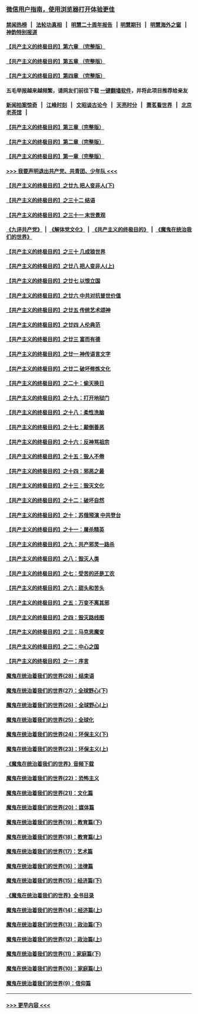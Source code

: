 ### [微信用户指南，使用浏览器打开体验更佳](https://github.com/gfw-breaker/banned-news1/blob/master/indexes/wechat-guide.md?t=0)
#### [禁闻热榜](热点新闻.md?t=0)  &nbsp;&nbsp;|&nbsp;&nbsp; [法轮功真相](https://github.com/gfw-breaker/truth/blob/master/README.md?t=0) &nbsp;&nbsp;|&nbsp;&nbsp; [明慧二十周年报告](https://github.com/gfw-breaker/mh-reports/blob/master/README.md?t=0) &nbsp;&nbsp;|&nbsp;&nbsp;[明慧期刊](https://github.com/gfw-breaker/mh-qikan) &nbsp;&nbsp;|&nbsp;&nbsp; [明慧海外之窗](https://github.com/gfw-breaker/mh-news/blob/master/README.md?t=0) &nbsp;&nbsp;|&nbsp;&nbsp; [神韵特别报道](https://github.com/gfw-breaker/mh-news/blob/master/shenyun.md?t=0)
#### [【共产主义的终极目的】第六章 （完整版）](../pages/nsc422/n11428913.md?t=02150122) 
#### [【共产主义的终极目的】第五章 （完整版）](../pages/nsc422/n11428912.md?t=02150122) 
#### [【共产主义的终极目的】第四章 （完整版）](../pages/nsc422/n11428907.md?t=02150122) 
#### 五毛举报越来越频繁，请网友们前往下载 [一键翻墙软件](https://github.com/gfw-breaker/ssr-accounts)，并将此项目推荐给亲友
#### [新闻拍案惊奇](https://github.com/gfw-breaker/banned-news1/blob/master/pages/link4.md) &nbsp;&nbsp;|&nbsp;&nbsp; [江峰时刻](https://github.com/gfw-breaker/banned-news1/blob/master/pages/link4.md) &nbsp;&nbsp;|&nbsp;&nbsp; [文昭谈古论今](https://github.com/gfw-breaker/banned-news1/blob/master/pages/link4.md) &nbsp;&nbsp;|&nbsp;&nbsp; [天亮时分](https://github.com/gfw-breaker/banned-news1/blob/master/pages/link4.md) &nbsp;&nbsp;|&nbsp;&nbsp; [萧茗看世界](https://github.com/gfw-breaker/banned-news1/blob/master/pages/link4.md) &nbsp;&nbsp;|&nbsp;&nbsp; [北京老茶馆](https://github.com/gfw-breaker/banned-news1/blob/master/pages/link4.md) &nbsp;&nbsp;|&nbsp;&nbsp; 
#### [【共产主义的终极目的】第三章（完整版）](../pages/nsc422/n11428848.md?t=02150122) 
#### [【共产主义的终极目的】第二章（完整版）](../pages/nsc422/n11428831.md?t=02150122) 
#### [【共产主义的终极目的】第一章（完整版）](../pages/nsc422/n11417651.md?t=02150122) 
#### [>>> 我要声明退出共产党、共青团、少年队 <<<](https://github.com/begood0513/goodnews/blob/master/quit/letter.md) 
#### [【共产主义的终极目的】之廿九 把人变非人(下)](../pages/nsc422/n11344140.md?t=02150122) 
#### [【共产主义的终极目的】之三十二 结语](../pages/nsc422/n11360535.md?t=02150122) 
#### [【共产主义的终极目的】之三十一 末世景观](../pages/nsc422/n11351129.md?t=02150122) 
#### [《九评共产党》](https://github.com/begood0513/9ping.md/blob/master/README.md) &nbsp;|&nbsp; [《解体党文化》](../../../../jtdwh.md/blob/master/README.md)  &nbsp;|&nbsp; [《共产主义的终极目的》](../../../../gczydzjmd.md/blob/master/README.md) &nbsp;|&nbsp; [《魔鬼在统治我们的世界》](../../../../mgztzwmdsj.md/blob/master/README.md) 
#### [【共产主义的终极目的】之三十 几成狼世界](../pages/nsc422/n11348280.md?t=02150122) 
#### [【共产主义的终极目的】之廿八 把人变非人(上)](../pages/nsc422/n11340492.md?t=02150122) 
#### [【共产主义的终极目的】之廿七 以恨立国](../pages/nsc422/n11336944.md?t=02150122) 
#### [【共产主义的终极目的】之廿六 中共对抗普世价值](../pages/nsc422/n11324785.md?t=02150122) 
#### [【共产主义的终极目的】之廿五 传统艺术颂神](../pages/nsc422/n11296396.md?t=02150122) 
#### [【共产主义的终极目的】之廿四 人伦典范](../pages/nsc422/n11296397.md?t=02150122) 
#### [【共产主义的终极目的】之廿三 富而有德](../pages/nsc422/n11283598.md?t=02150122) 
#### [【共产主义的终极目的】之廿一 神传语言文字](../pages/nsc422/n11263265.md?t=02150122) 
#### [【共产主义的终极目的】之廿二 破坏修炼文化](../pages/nsc422/n11245728.md?t=02150122) 
#### [【共产主义的终极目的】之二十：偷天换日](../pages/nsc422/n11238846.md?t=02150122) 
#### [【共产主义的终极目的】之十九：打开地狱门](../pages/nsc422/n11206376.md?t=02150122) 
#### [【共产主义的终极目的】之十八：柔性洗脑](../pages/nsc422/n11199994.md?t=02150122) 
#### [【共产主义的终极目的】之十七：颠倒善恶](../pages/nsc422/n11179782.md?t=02150122) 
#### [【共产主义的终极目的】之十六：反神骂祖宗](../pages/nsc422/n11166798.md?t=02150122) 
#### [【共产主义的终极目的】之十五：毁人不倦](../pages/nsc422/n11166792.md?t=02150122) 
#### [【共产主义的终极目的】之十四：邪恶之最](../pages/nsc422/n11150249.md?t=02150122) 
#### [【共产主义的终极目的】之十三：毁灭文化](../pages/nsc422/n11135227.md?t=02150122) 
#### [【共产主义的终极目的】之十二：破坏自然](../pages/nsc422/n11135214.md?t=02150122) 
#### [【共产主义的终极目的】之十：苏俄预演 中共登台](../pages/nsc422/n11118424.md?t=02150122) 
#### [【共产主义的终极目的】之十一：屠杀精英](../pages/nsc422/n11118442.md?t=02150122) 
#### [【共产主义的终极目的】之九：共产邪灵一路杀](../pages/nsc422/n11114139.md?t=02150122) 
#### [【共产主义的终极目的】之八：毁灭人类](../pages/nsc422/n11108503.md?t=02150122) 
#### [【共产主义的终极目的】之七：受苦的还是工农](../pages/nsc422/n11101809.md?t=02150122) 
#### [【共产主义的终极目的】之六：甜头和苦头](../pages/nsc422/n11096971.md?t=02150122) 
#### [【共产主义的终极目的】之五：万变不离其邪](../pages/nsc422/n11091285.md?t=02150122) 
#### [【共产主义的终极目的】之四：毁灭路线图](../pages/nsc422/n11086284.md?t=02150122) 
#### [【共产主义的终极目的】之三：马克思魔变](../pages/nsc422/n11061941.md?t=02150122) 
#### [【共产主义的终极目的】之二：中心之国](../pages/nsc422/n11047728.md?t=02150122) 
#### [【共产主义的终极目的】之一：序言](../pages/nsc422/n11086077.md?t=02150122) 
#### [魔鬼在统治着我们的世界(28)：结束语](../pages/nsc422/n10936246.md?t=02150122) 
#### [魔鬼在统治着我们的世界(27)：全球野心(下)](../pages/nsc422/n10928319.md?t=02150122) 
#### [魔鬼在统治着我们的世界(26)：全球野心(上)](../pages/nsc422/n10900318.md?t=02150122) 
#### [魔鬼在统治着我们的世界(25)：全球化](../pages/nsc422/n10788205.md?t=02150122) 
#### [魔鬼在统治着我们的世界(24)：环保主义(下)](../pages/nsc422/n10695307.md?t=02150122) 
#### [魔鬼在统治着我们的世界(23)：环保主义(上)](../pages/nsc422/n10688613.md?t=02150122) 
#### [《魔鬼在统治着我们的世界》音频下载](../pages/nsc422/n10635553.md?t=02150122) 
#### [魔鬼在统治着我们的世界(22)：恐怖主义](../pages/nsc422/n10614727.md?t=02150122) 
#### [魔鬼在统治着我们的世界(21)：文化篇](../pages/nsc422/n10597706.md?t=02150122) 
#### [魔鬼在统治着我们的世界(20)：媒体篇](../pages/nsc422/n10586579.md?t=02150122) 
#### [魔鬼在统治着我们的世界(19)：教育篇(下)](../pages/nsc422/n10564808.md?t=02150122) 
#### [魔鬼在统治着我们的世界(18)：教育篇(上)](../pages/nsc422/n10526970.md?t=02150122) 
#### [魔鬼在统治着我们的世界(17)：艺术篇](../pages/nsc422/n10499093.md?t=02150122) 
#### [魔鬼在统治着我们的世界(16)：法律篇](../pages/nsc422/n10485969.md?t=02150122) 
#### [魔鬼在统治着我们的世界(15)：经济篇(下)](../pages/nsc422/n10469975.md?t=02150122) 
#### [《魔鬼在统治着我们的世界》全书目录](../pages/nsc422/n10464261.md?t=02150122) 
#### [魔鬼在统治着我们的世界(14)：经济篇(上)](../pages/nsc422/n10457370.md?t=02150122) 
#### [魔鬼在统治着我们的世界(13)：政治篇(下)](../pages/nsc422/n10448270.md?t=02150122) 
#### [魔鬼在统治着我们的世界(12)：政治篇(上)](../pages/nsc422/n10444576.md?t=02150122) 
#### [魔鬼在统治着我们的世界(11)：家庭篇(下)](../pages/nsc422/n10440961.md?t=02150122) 
#### [魔鬼在统治着我们的世界(10)：家庭篇(上)](../pages/nsc422/n10435448.md?t=02150122) 
#### [魔鬼在统治着我们的世界(9)：信仰篇](../pages/nsc422/n10432159.md?t=02150122) 

----
#### [ >>> 更早内容 <<< ](../indexes/nsc422-earlier.md)
